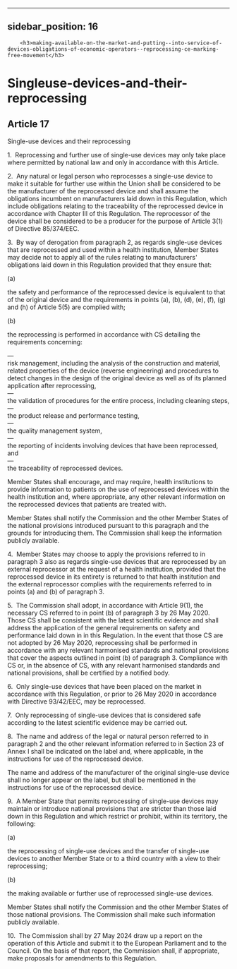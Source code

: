 
---
sidebar_position: 16
---
        <h3>making-available-on-the-market-and-putting--into-service-of-devices-obligations-of-economic-operators--reprocessing-ce-marking-free-movement</h3>
<h1>Singleuse-devices-and-their-reprocessing</h1>
<h2>Article 17</h2>
   <p class="stitle-article-norm">Single-use devices and their reprocessing</p>
   <p class="norm">1.&nbsp;&nbsp;Reprocessing and further use of 
single-use devices may only take place where permitted by national law 
and only in accordance with this Article.</p>
   <p class="norm">2.&nbsp;&nbsp;Any natural or legal person who 
reprocesses a single-use device to make it suitable for further use 
within the Union shall be considered to be the manufacturer of the 
reprocessed device and shall assume the obligations incumbent on 
manufacturers laid down in this Regulation, which include obligations 
relating to the traceability of the reprocessed device in accordance 
with Chapter III of this Regulation. The reprocessor of the device shall
 be considered to be a producer for the purpose of Article&nbsp;3(1) of 
Directive&nbsp;85/374/EEC.</p>
   <p class="norm">3.&nbsp;&nbsp;By way of derogation from 
paragraph&nbsp;2, as regards single-use devices that are reprocessed and
 used within a health institution, Member&nbsp;States may decide not to 
apply all of the rules relating to manufacturers' obligations laid down 
in this Regulation provided that they ensure that:</p>
   <div class="grid-container grid-list">
      <div class="list grid-list-column-1">
         <span>(a)&nbsp;</span>
      </div>
      <div class="grid-list-column-2">
         <p class="norm">the safety and performance of the reprocessed 
device is equivalent to that of the original device and the requirements
 in points (a), (b), (d), (e), (f), (g) and (h) of Article&nbsp;5(5) are
 complied with;</p>
      </div>
   </div>
   <div class="grid-container grid-list">
      <div class="list grid-list-column-1">
         <span>(b)&nbsp;</span>
      </div>
      <div class="grid-list-column-2">
         <p class="norm">the reprocessing is performed in accordance with CS detailing the requirements concerning:</p>
         <div class="grid-container grid-list">
            <div class="list grid-list-column-1">
               <span>—&nbsp;</span>
            </div>
            <div class="grid-list-column-2">
               <div class="list">risk management, including the analysis
 of the construction and material, related properties of the device 
(reverse engineering) and procedures to detect changes in the design of 
the original device as well as of its planned application after 
reprocessing,</div>
            </div>
         </div>
         <div class="grid-container grid-list">
            <div class="list grid-list-column-1">
               <span>—&nbsp;</span>
            </div>
            <div class="grid-list-column-2">
               <div class="list">the validation of procedures for the entire process, including cleaning steps,</div>
            </div>
         </div>
         <div class="grid-container grid-list">
            <div class="list grid-list-column-1">
               <span>—&nbsp;</span>
            </div>
            <div class="grid-list-column-2">
               <div class="list">the product release and performance testing,</div>
            </div>
         </div>
         <div class="grid-container grid-list">
            <div class="list grid-list-column-1">
               <span>—&nbsp;</span>
            </div>
            <div class="grid-list-column-2">
               <div class="list">the quality management system,</div>
            </div>
         </div>
         <div class="grid-container grid-list">
            <div class="list grid-list-column-1">
               <span>—&nbsp;</span>
            </div>
            <div class="grid-list-column-2">
               <div class="list">the reporting of incidents involving devices that have been reprocessed, and</div>
            </div>
         </div>
         <div class="grid-container grid-list">
            <div class="list grid-list-column-1">
               <span>—&nbsp;</span>
            </div>
            <div class="grid-list-column-2">
               <div class="list">the traceability of reprocessed devices.</div>
            </div>
         </div>
      </div>
   </div>
   <p class="norm">Member&nbsp;States shall encourage, and may require, 
health institutions to provide information to patients on the use of 
reprocessed devices within the health institution and, where 
appropriate, any other relevant information on the reprocessed devices 
that patients are treated with.</p>
   <p class="norm">Member&nbsp;States shall notify the Commission and 
the other Member&nbsp;States of the national provisions introduced 
pursuant to this paragraph&nbsp;and the grounds for introducing them. 
The Commission shall keep the information publicly available.</p>
   <p class="norm">4.&nbsp;&nbsp;Member&nbsp;States may choose to apply 
the provisions referred to in paragraph&nbsp;3 also as regards 
single-use devices that are reprocessed by an external reprocessor at 
the request of a health institution, provided that the reprocessed 
device in its entirety is returned to that health institution and the 
external reprocessor complies with the requirements referred to in 
points (a) and (b) of paragraph&nbsp;3.</p>
   <p class="norm">5.&nbsp;&nbsp;The Commission shall adopt, in 
accordance with Article&nbsp;9(1), the necessary CS referred to in 
point&nbsp;(b) of paragraph&nbsp;3 by 26 May 2020. Those CS shall be 
consistent with the latest scientific evidence and shall address the 
application of the general requirements on safety and performance laid 
down in in this Regulation. In the event that those CS are not adopted 
by 26 May 2020, reprocessing shall be performed in accordance with any 
relevant harmonised standards and national provisions that cover the 
aspects outlined in point&nbsp;(b) of paragraph&nbsp;3. Compliance with 
CS or, in the absence of CS, with any relevant harmonised standards and 
national provisions, shall be certified by a notified body.</p>
   <p class="norm">6.&nbsp;&nbsp;Only single-use devices that have been 
placed on the market in accordance with this Regulation, or prior to 
26&nbsp;May 2020 in accordance with Directive&nbsp;93/42/EEC, may be 
reprocessed.</p>
   <p class="norm">7.&nbsp;&nbsp;Only reprocessing of single-use devices
 that is considered safe according to the latest scientific evidence may
 be carried out.</p>
   <p class="norm">8.&nbsp;&nbsp;The name and address of the legal or 
natural person referred to in paragraph&nbsp;2 and the other relevant 
information referred to in Section&nbsp;23 of Annex&nbsp;I shall be 
indicated on the label and, where applicable, in the instructions for 
use of the reprocessed device.</p>
   <p class="norm">The name and address of the manufacturer of the 
original single-use device shall no longer appear on the label, but 
shall be mentioned in the instructions for use of the reprocessed 
device.</p>
   <p class="norm">9.&nbsp;&nbsp;A Member&nbsp;State that permits 
reprocessing of single-use devices may maintain or introduce national 
provisions that are stricter than those laid down in this Regulation and
 which restrict or prohibit, within its territory, the following:</p>
   <div class="grid-container grid-list">
      <div class="list grid-list-column-1">
         <span>(a)&nbsp;</span>
      </div>
      <div class="grid-list-column-2">
         <p class="norm">the reprocessing of single-use devices and the 
transfer of single-use devices to another Member&nbsp;State or to a 
third country with a view to their reprocessing;</p>
      </div>
   </div>
   <div class="grid-container grid-list">
      <div class="list grid-list-column-1">
         <span>(b)&nbsp;</span>
      </div>
      <div class="grid-list-column-2">
         <p class="norm">the making available or further use of reprocessed single-use devices.</p>
      </div>
   </div>
   <p class="norm">Member&nbsp;States shall notify the Commission and 
the other Member&nbsp;States of those national provisions. The 
Commission shall make such information publicly available.</p>
   <p class="norm">10.&nbsp;&nbsp;The Commission shall by 27 May 2024 
draw up a report on the operation of this Article&nbsp;and submit it to 
the European Parliament and to the Council. On the basis of that report,
 the Commission shall, if appropriate, make proposals for amendments to 
this Regulation.</p>